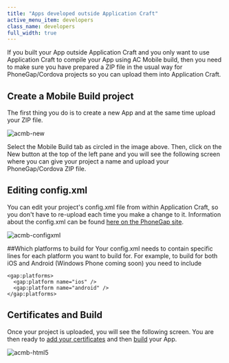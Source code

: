 ```yaml
---
title: "Apps developed outside Application Craft"
active_menu_item: developers
class_name: developers
full_width: true
---
```



If you built your App outside Application Craft and you only want to use Application Craft to compile your App using AC Mobile build, then you need to make sure you have prepared a ZIP file in the usual way for PhoneGap/Cordova projects so you can upload them into Application Craft.

## Create a Mobile Build project

The first thing you do is to create a new App and at the same time upload your ZIP file.

![acmb-new](/img/docs/acmb-new.png)

Select the Mobile Build tab as circled in the image above. Then, click on the New button at the top of the left pane and you will see the following screen where you can give your project a name and upload your PhoneGap/Cordova ZIP file.

## Editing config.xml

You can edit your project's config.xml file from within Application Craft, so you don't have to re-upload each time you make a change to it. Information about the config.xml can be found [here on the PhoneGap site](https://build.phonegap.com/docs/config-xml).

![acmb-configxml](/img/docs/acmb-configxml.png)

##Which platforms to build for
Your config.xml needs to contain specific lines for each platform you want to build for. For example, to build for both iOS and Android (Windows Phone coming soon) you need to include

    <gap:platforms>
      <gap:platform name="ios" />
      <gap:platform name="android" />    
    </gap:platforms>     

## Certificates and Build

Once your project is uploaded, you will see the following screen. You are then ready to [add your certificates](/developers/documentation/ac-mobile-build-phonegap/certificates/) and then [build](/developers/documentation/ac-mobile-build-phonegap/ac-mobile-build/automatic-building) your App.

![acmb-html5](/img/docs/acmb-html5.png)

